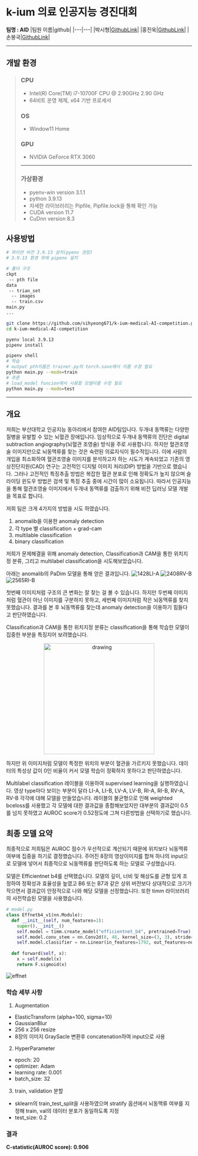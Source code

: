 # k-ium 의료 인공지능 경진대회

**팀명 : AID**
|팀원 이름|github|
|---|---|
|박시형|[GithubLink](https://github.com/sihyeong671)|
|홍진욱|[GithubLink](https://github.com/JinukHong)|
|손봉국|[GithubLink](https://github.com/zespy5)|

---

## 개발 환경

> ### CPU
> - Intel(R) Core(TM) i7-10700F CPU @ 2.90GHz   2.90 GHz
> - 64비트 운영 체제, x64 기반 프로세서
> ### OS
> - Window11 Home
> ### GPU
> - NVIDIA GeForce RTX 3060
> ---
> ### 가상환경 
> - pyenv-win version 3.1.1
> - python 3.9.13
> - 자세한 라이브러리는 Pipfile, Pipfile.lock을 통해 확인 가능
> - CUDA version 11.7
> - CuDnn version 8.3

## 사용방법

```bash
# 파이썬 버전 3.9.13 설치(pyenv 권장)
# 3.9.13 환경 위에 pipenv 설치

# 폴더 구조
ckpt
 -- pth file
data
 -- trian_set
  -- images
  -- train.csv
main.py
...

git clone https://github.com/sihyeong671/k-ium-medical-AI-competition.git
cd k-ium-medical-AI-competition

pyenv local 3.9.13
pipenv install

pipenv shell
# 학습
# output pth이름은 trainer.py의 torch.save에서 이름 수정 필요
python main.py --mode=train
# 추론
# load_model funcion에서 사용할 모델이름 수정 필요
python main.py --mode=test
```

---

## 개요
저희는 부산대학교 인공지능 동아리에서 참여한 AID팀입니다. 두개내 동맥류는 다양한 질병을 유발할 수 있는 뇌혈관 장애입니다. 임상적으로 두개내 동맥류의 진단은 digital subtraction angiography(뇌혈관 조영술) 방식을 주로 사용합니다. 하지만 혈관조영술 이미지만으로 뇌동맥류를 찾는 것은 숙련된 의료지식이 필수적입니다. 이에 사람의 개입을 최소화하여 혈관조영술 이미지를 분석하고자 하는 시도가 계속되었고 기존의 영상진단지원(CAD) 연구는 고전적인 디지털 이미지 처리(DIP) 방법을 기반으로 했습니다. 그러나 고전적인 특징추출 방법은 복잡한 혈관 분포로 인해 정확도가 높지 않으며 슬라이딩 윈도우 방법은 검색 및 특징 추출 중에 시간이 많이 소요됩니다. 따라서 인공지능을 통해 혈관조영술 이미지에서 두개내 동맥류를 검출하기 위해 비전 딥러닝 모델 개발을 목표로 합니다.

저희 팀은 크게 4가지의 방법을 시도 하였습니다. 
1) anomalib을 이용한 anomaly detection
2) 각 type 별 classification + grad-cam
3) multilable classification
4) binary classification


저희가 문제해결을 위해 anomaly detection, Classification과 CAM을 통한 위치지정 분류, 그리고 multilabel classification을 시도해보았습니다.

아래는 anomalib의 PaDim 모델을 통해 얻은 결과입니다.
![1428LI-A](anomaly_detection_img/1428LI-A.jpg)
![2408RV-B](anomaly_detection_img/2480RV-B.jpg)
![2565RI-B](anomaly_detection_img/2565RI-B.jpg)

첫번째 이미지처럼 구조의 큰 변화는 잘 찾는 걸 볼 수 있습니다. 하지만 두번째 이미지처럼 혈관이 아닌 이미지를 구분하지 못하고, 세번째 이미지처럼 작은 뇌동맥류를 찾지 못했습니다. 결과를 본 후 뇌동맥류를 찾는데 anomaly detection을 이용하기 힘들다고 판단하였습니다.

Classification과 CAM을 통한 위치지정 분류는 classification을 통해 학습한 모델이 집중한 부분을 특징지어 보려했습니다.
<p align=center>
<img src="anomaly_detection_img/class_cam.png" alt="drawing" style="width:300px;"/>
</p>
하지만 위 이미지처럼 모델이 특정한 위치의 부분이 혈관을 가르키지 못했습니다. 데이터의 특성상 값이 0인 비율이 커서 모델 학습이 정확하지 못하다고 판단하였습니다.

Multilabel classification 레이블을 이용하여 supervised learning을 실행하였습니다. 영상 type마다 보이는 부분이 달라 LI-A, LI-B, LV-A, LV-B, RI-A, RI-B, RV-A, RV-B 각각에 대해 모델을 만들었습니다. 레이블의 불균형으로 인해 weighted bceloss를 사용했고 각 모델에 대한 결과값을 종합해보았지만 대부분의 결과값이 0.5를 넘지 못하였고 AUROC score가 0.52정도에 그쳐 다른방법을 선택하기로 했습니다.

## 최종 모델 요약

최종적으로 저희팀은 AUROC 점수가 우선적으로 계산되기 때문에 위치보다 뇌동맥류 여부에 집중을 하기로 결정했습니다. 주어진 8장의 영상이미지를 합쳐 하나의 input으로 모델에 넣어서 최종적으로 뇌동맥류를 판단하도록 하는 모델로 구성했습니다.

모델은 Efficientnet b4를 선택했습니다. 모델의 깊이, 너비 및 해상도를 균형 있게 조정하여 정확성과 효율성을 높였고 B6 또는 B7과 같은 상위 버전보다 상대적으로 크기가 작으면서 결과값이 안정적으로 나와 해당 모델을 선정했습니다. 또한 timm 라이브러리의 사전학습된 모델을 사용했습니다.

```py
# model.py
class Effnetb4_v1(nn.Module):
  def __init__(self, num_features=1):
    super().__init__()
    self.model = timm.create_model("efficientnet_b4", pretrained=True)
    self.model.conv_stem = nn.Conv2d(8, 48, kernel_size=(3, 3), stride=(2, 2), padding=(1, 1), bias=False)
    self.model.classifier = nn.Linear(in_features=1792, out_features=num_features)
    
  def forward(self, x):
    x = self.model(x)
    return F.sigmoid(x)
```

![effnet](./anomaly_detection_img/effnet.png)

### 학습 세부 사항

1. Augmentation
- ElasticTransform (alpha=100, sigma=10)
- GaussianBlur
- 256 x 256 resize
- 8장의 이미지 GraySacle 변환후 concatenation하여 input으로 사용
2. HyperParameter
- epoch: 20
- optimizer: Adam
- learning rate: 0.001
- batch_size: 32
3. train, validation 분할
- sklearn의 train_test_split을 사용하였으며 stratify 옵션에서 뇌동맥류 여부를 지정해 train, val의 데이터 분포가 동일하도록 지정
- test_size: 0.2

### 결과

**C-statistic(AUROC score):  0.906**
